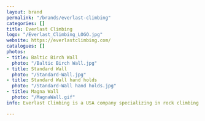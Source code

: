 ```yaml
---
layout: brand
permalink: "/brands/everlast-climbing"
categories: []
title: Everlast Climbing
logo: "/Everlast_Climbing_LOGO.jpg"
website: https://everlastclimbing.com/
catalogues: []
photos:
- title: Baltic Birch Wall
  photo: "/Baltic Birch Wall.jpg"
- title: Standard Wall
  photo: "/Standard-Wall.jpg"
- title: Standard Wall hand holds
  photo: "/Standard-Wall hand holds.jpg"
- title: Magna Wall
  photo: "/MagnaWall.gif"
info: Everlast Climbing is a USA company specializing in rock climbing traverse walls.

---
```

